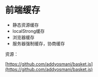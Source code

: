 # 前端缓存

* 静态资源缓存
* localStrong缓存
* 浏览器缓存
* 服务器强制缓存，协商缓存



资源：

[https://github.com/addyosmani/basket.js](https://github.com/addyosmani/basket.js)



